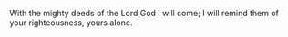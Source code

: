 With the mighty deeds of the Lord God I will come; I will remind them of your righteousness, yours alone.
